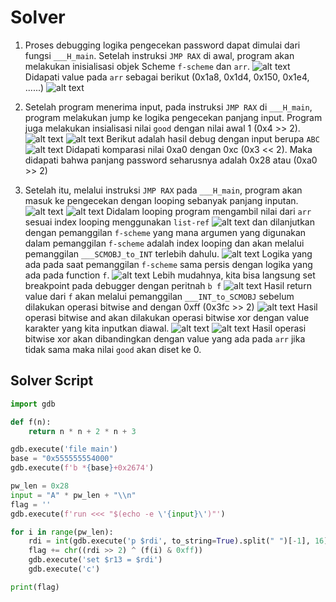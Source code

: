 # Solver

1. Proses debugging logika pengecekan password dapat dimulai dari fungsi `___H_main`. Setelah instruksi `JMP RAX` di awal, program akan melakukan inisialisasi objek Scheme `f-scheme` dan `arr`.
![alt text](image.png)
Didapati value pada `arr` sebagai berikut (0x1a8, 0x1d4, 0x150, 0x1e4, ......)
![alt text](image-1.png)

2. Setelah program menerima input, pada instruksi `JMP RAX` di `___H_main`, program melakukan jump ke logika pengecekan panjang input. Program juga melakukan insialisasi nilai `good` dengan nilai awal 1 (0x4 >> 2).
![alt text](image-2.png)
![alt text](image-6.png)
Berikut adalah hasil debug dengan input berupa `ABC`
![alt text](image-3.png)
Didapati komparasi nilai 0xa0 dengan 0xc (0x3 << 2). Maka didapati bahwa panjang password seharusnya adalah 0x28 atau (0xa0 >> 2)

3. Setelah itu, melalui instruksi `JMP RAX` pada `___H_main`, program akan masuk ke pengecekan dengan looping sebanyak panjang inputan.
![alt text](image-5.png)
![alt text](image-4.png)
Didalam looping program mengambil nilai dari `arr` sesuai index looping menggunakan `list-ref`
![alt text](image-7.png)
dan dilanjutkan dengan pemanggilan `f-scheme` yang mana argumen yang digunakan dalam pemanggilan `f-scheme` adalah index looping dan akan melalui pemanggilan `___SCMOBJ_to_INT` terlebih dahulu.
![alt text](image-8.png)
Logika yang ada pada saat pemanggilan `f-scheme` sama persis dengan logika yang ada pada function `f`.
![alt text](image-10.png)
Lebih mudahnya, kita bisa langsung set breakpoint pada debugger dengan peritnah `b f`
![alt text](image-9.png)
Hasil return value dari `f` akan melalui pemanggilan `___INT_to_SCMOBJ` sebelum dilakukan operasi bitwise and dengan 0xff (0x3fc >> 2)
![alt text](image-11.png)
Hasil operasi bitwise and akan dilakukan operasi bitwise xor dengan value karakter yang kita inputkan diawal.
![alt text](image-12.png)
![alt text](image-13.png)
Hasil operasi bitwise xor akan dibandingkan dengan value yang ada pada `arr` jika tidak sama maka nilai `good` akan diset ke 0.

## Solver Script

```py
import gdb

def f(n):
    return n * n + 2 * n + 3

gdb.execute('file main')
base = "0x555555554000"
gdb.execute(f'b *{base}+0x2674')

pw_len = 0x28
input = "A" * pw_len + "\\n"
flag = ''
gdb.execute(f'run <<< "$(echo -e \'{input}\')"')

for i in range(pw_len):
    rdi = int(gdb.execute('p $rdi', to_string=True).split(" ")[-1], 16)
    flag += chr((rdi >> 2) ^ (f(i) & 0xff))
    gdb.execute('set $r13 = $rdi')
    gdb.execute('c')

print(flag)
```